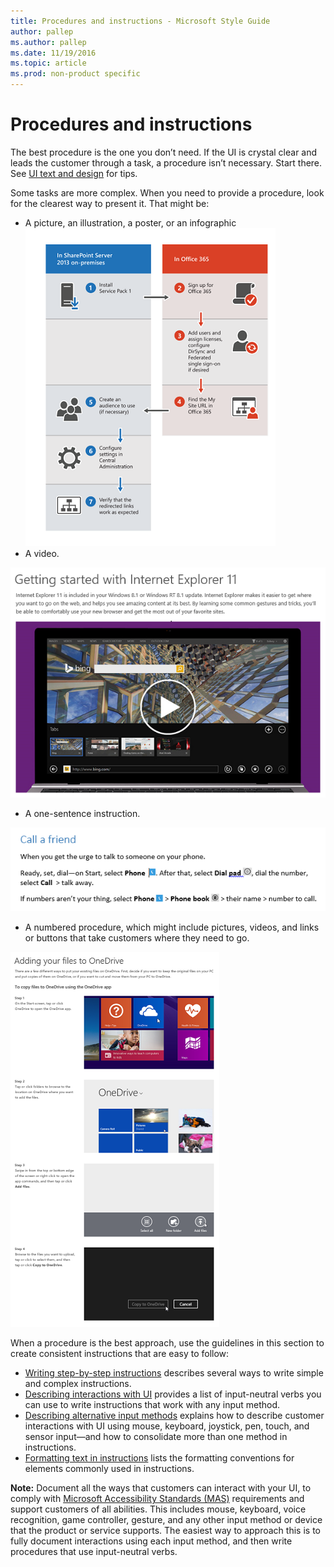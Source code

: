 ```yaml
---
title: Procedures and instructions - Microsoft Style Guide
author: pallep
ms.author: pallep
ms.date: 11/19/2016
ms.topic: article
ms.prod: non-product specific
---
```


# Procedures and instructions

The
best procedure is the one you don’t need. If the UI is crystal
clear and leads the customer through a task, a procedure
isn’t necessary. Start there. See [UI text and design](/style-guide/ui-text-content-design) for tips.

Some tasks are more complex. When you need to provide a procedure, look for the clearest way to present it. That might be:

  - A picture, an illustration, a poster, or an infographic
    ![](media/index/1980906142.png)
  - A video.

![](media/index/774741777.png)

  - A one-sentence instruction.

![](media/index/1713306812.png)

  - A numbered
    procedure, which might include pictures, videos, and links or
    buttons that take customers where they need to go.

![](media/index/541572162.png)

When
a procedure is the best approach, use the guidelines in this
section to create consistent instructions that are easy to follow:

  - [Writing step-by-step instructions](/style-guide/procedures-instructions/writing-step-by-step-instructions) describes several ways to write simple and complex instructions.
  - [Describing interactions with UI](/style-guide/procedures-instructions/describing-interactions-with-ui) provides a list of input-neutral verbs you can use to write instructions that work with any input method.
  - [Describing alternative input methods](/style-guide/procedures-instructions/describing-alternative-input-methods) explains how to describe customer interactions with UI using mouse, keyboard, joystick, pen, touch, and sensor input—and how to consolidate more than one method in instructions. 
  - [Formatting text in instructions](/style-guide/procedures-instructions/formatting-text-in-instructions) lists the formatting conventions for elements commonly used in instructions.

**Note:** Document all the ways that customers can interact with your UI, to comply with [Microsoft Accessibility Standards (MAS)](https://microsoft.sharepoint.com/teams/msenable/Pages/AccessibilityStandard.aspx) requirements
and support customers of all abilities. This includes mouse,
keyboard, voice recognition, game controller, gesture, and any
other input method or device that the product or service supports. The
easiest way to approach this is to fully document interactions using
each input method, and then write procedures that
use input-neutral verbs. 
